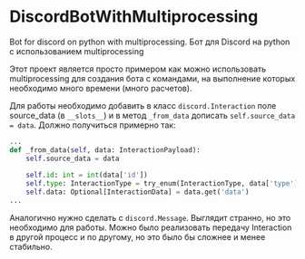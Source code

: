 # DiscordBotWithMultiprocessing
Bot for discord on python with multiprocessing. 
Бот для Discord на python с использованием multiprocessing

Этот проект является просто примером как можно использовать multiprocessing
для создания бота с командами, на выполнение которых необходимо много времени 
(много расчетов).

Для работы необходимо добавить в класс `discord.Interaction` 
поле source_data (в `__slots__`) и в метод `_from_data` 
дописать `self.source_data = data`.
Должно получиться примерно так:
```python
...
def _from_data(self, data: InteractionPayload):
    self.source_data = data
    
    self.id: int = int(data['id'])
    self.type: InteractionType = try_enum(InteractionType, data['type'])
    self.data: Optional[InteractionData] = data.get('data')
...
```
Аналогично нужно сделать с `discord.Message`.
Выглядит странно, но это необходимо для работы. 
Можно было реализовать передачу Interaction в другой процесс и по другому, 
но это было бы сложнее и менее стабильно.